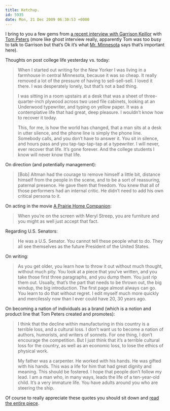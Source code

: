 ```yaml
---
title: Ketchup.
id: 5935
date: Mon, 21 Dec 2009 06:30:53 +0000
---
```


I bring to you a few gems from [a recent interview with Garrison Keillor](http://www.tompeters.com/cool_friends/content.php?note=011353.php) with [Tom Peters](http://www.tompeters.com/toms_world/press_kit/who_is.php) (more like ghost interview really, apparently Tom was too busy to talk to Garrison but that’s Ok it’s what [Mr. Minnesota](http://prairiehome.publicradio.org/features/deskofgk/) says that’s important here).  

Thoughts on post college life yesterday vs. today:



> When I started out writing for the New Yorker I was living in a farmhouse in central Minnesota, because it was so cheap. It really removed a lot of the pressure of having to sell-sell-sell. I loved it there. I was desperately lonely, but that’s not a bad thing.  
> 
> I was sitting in a room upstairs at a desk that was a sheet of three-quarter-inch plywood across two used file cabinets, looking at an Underwood typewriter, and typing on yellow paper. It was a contemplative life that had great, deep pleasure. I wouldn’t know how to recover it today.  
> 
> This, for me, is how the world has changed, that a man sits at a desk in utter silence, and the phone line is simply the phone line. Somebody calls, and you don’t have to answer it. You sit in silence, and hours pass and you tap-tap-tap-tap at a typewriter. I will never, ever recover that life. It’s gone forever. And the college students I know will never know that life.


On direction (and potentially management):

> [Bob] Altman had the courage to remove himself a little bit, distance himself from the people in the scene, and to be a sort of reassuring, paternal presence. He gave them that freedom. You knew that all of those performers had an internal critic. He didn’t need to add his own critical persona to it.

On acting in the movie [A Prairie Home Companion](http://www.imdb.com/title/tt0420087/):

> When you’re on the screen with Meryl Streep, you are furniture and you might as well just accept that fact.

Regarding U.S. Senators:

> He was a U.S. Senator. You cannot tell these people what to do. They all see themselves as the future President of the United States.

On writing:

> As you get older, you learn how to throw it out without much thought, without much pity. You look at a piece that you’ve written, and you take those first three paragraphs, and you dump them. You just rip them out. Usually, that’s the part that needs to be thrown out, the big windup, the big introduction. The first page almost always can go. You learn to do that without regret. I edit myself much more quickly and mercilessly now than I ever could have 20, 30 years ago.

On becoming a nation of individuals as a brand (which is a notion and product line that Tom Peters created and promotes):

> I think that the decline within manufacturing in this country is a terrible loss, and a cultural loss. I don’t want us to become a nation of authors, humorists, and writers of sonnets. For one thing, I don’t encourage the competition. But I just think that it’s a terrible cultural loss for the country, as well as an economic loss, to lose the ethics of physical work.  
> 
> My father was a carpenter. He worked with his hands. He was gifted with his hands. This was a life for him that had great dignity and meaning. This should be fostered. I hope that people don’t follow my lead. I am a man who, in many ways, leads the life of a ten-year-old child. It’s a very immature life. You have adults around you who are steering the ship.

Of course to really appreciate these quotes you should sit down and [read the entire piece](http://www.tompeters.com/cool_friends/content.php?note=011353.php).





